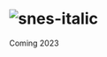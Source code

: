 # ![snes-italic](https://user-images.githubusercontent.com/2351327/211165325-c2127799-5501-4188-891f-28bed734a5aa.png)
Coming 2023
